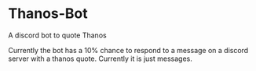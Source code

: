 # Thanos-Bot
 A discord bot to quote Thanos

Currently the bot has a 10% chance to respond to a message on a discord server with a thanos quote. Currently it is just messages. 
